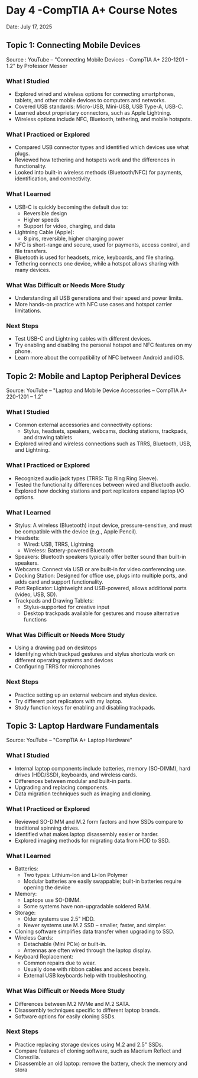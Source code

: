 
# Day 4 -CompTIA A+ Course Notes
Date: July 17, 2025

## Topic 1: Connecting Mobile Devices  
Source : YouTube – "Connecting Mobile Devices - CompTIA A+ 220-1201 - 1.2" by Professor Messer

### What I Studied
- Explored wired and wireless options for connecting smartphones, tablets, and other mobile devices to computers and networks.
- Covered USB standards: Micro-USB, Mini-USB, USB Type-A, USB-C.
- Learned about proprietary connectors, such as Apple Lightning.
- Wireless options include NFC, Bluetooth, tethering, and mobile hotspots.

### What I Practiced or Explored
- Compared USB connector types and identified which devices use what plugs.
- Reviewed how tethering and hotspots work and the differences in functionality.
- Looked into built-in wireless methods (Bluetooth/NFC) for payments, identification, and connectivity.

### What I Learned
- USB-C is quickly becoming the default due to:
  - Reversible design
  - Higher speeds
  - Support for video, charging, and data
- Lightning Cable (Apple):
  - 8 pins, reversible, higher charging power
- NFC is short-range and secure, used for payments, access control, and file transfers.
- Bluetooth is used for headsets, mice, keyboards, and file sharing.
- Tethering connects one device, while a hotspot allows sharing with many devices.

### What Was Difficult or Needs More Study
- Understanding all USB generations and their speed and power limits.
- More hands-on practice with NFC use cases and hotspot carrier limitations.

### Next Steps
- Test USB-C and Lightning cables with different devices.
- Try enabling and disabling the personal hotspot and NFC features on my phone.
- Learn more about the compatibility of NFC between Android and iOS.




## Topic 2: Mobile and Laptop Peripheral Devices  
Source: YouTube – "Laptop and Mobile Device Accessories – CompTIA A+ 220-1201 – 1.2"

### What I Studied
- Common external accessories and connectivity options:
  - Stylus, headsets, speakers, webcams, docking stations, trackpads, and drawing tablets
- Explored wired and wireless connections such as TRRS, Bluetooth, USB, and Lightning.

### What I Practiced or Explored
- Recognized audio jack types (TRRS: Tip Ring Ring Sleeve).
- Tested the functionality differences between wired and Bluetooth audio.
- Explored how docking stations and port replicators expand laptop I/O options.

### What I Learned
- Stylus: A wireless (Bluetooth) input device, pressure-sensitive, and must be compatible with the device (e.g., Apple Pencil).
- Headsets:
  - Wired: USB, TRRS, Lightning
  - Wireless: Battery-powered Bluetooth
- Speakers: Bluetooth speakers typically offer better sound than built-in speakers.
- Webcams: Connect via USB or are built-in for video conferencing use.
- Docking Station: Designed for office use, plugs into multiple ports, and adds card and support functionality.
- Port Replicator: Lightweight and USB-powered, allows additional ports (video, USB, SD).
- Trackpads and Drawing Tablets:
  - Stylus-supported for creative input
  - Desktop trackpads available for gestures and mouse alternative functions

### What Was Difficult or Needs More Study
- Using a drawing pad on desktops
- Identifying which trackpad gestures and stylus shortcuts work on different operating systems and devices
- Configuring TRRS for microphones

### Next Steps
- Practice setting up an external webcam and stylus device.
- Try different port replicators with my laptop.
- Study function keys for enabling and disabling trackpads.




## Topic 3: Laptop Hardware Fundamentals  
Source: YouTube – "CompTIA A+ Laptop Hardware"

### What I Studied
- Internal laptop components include batteries, memory (SO-DIMM), hard drives (HDD/SSD), keyboards, and wireless cards.
- Differences between modular and built-in parts.
- Upgrading and replacing components.
- Data migration techniques such as imaging and cloning.

### What I Practiced or Explored
- Reviewed SO-DIMM and M.2 form factors and how SSDs compare to traditional spinning drives.
- Identified what makes laptop disassembly easier or harder.
- Explored imaging methods for migrating data from HDD to SSD.

### What I Learned
- Batteries:
  - Two types: Lithium-Ion and Li-Ion Polymer
  - Modular batteries are easily swappable; built-in batteries require opening the device
- Memory:
  - Laptops use SO-DIMM.
  - Some systems have non-upgradable soldered RAM.
- Storage:
  - Older systems use 2.5" HDD.
  - Newer systems use M.2 SSD – smaller, faster, and simpler.
- Cloning software simplifies data transfer when upgrading to SSD.
- Wireless Cards:
  - Detachable (Mini PCIe) or built-in.
  - Antennas are often wired through the laptop display.
- Keyboard Replacement:
  - Common repairs due to wear.
  - Usually done with ribbon cables and access bezels.
  - External USB keyboards help with troubleshooting.

### What Was Difficult or Needs More Study
- Differences between M.2 NVMe and M.2 SATA.
- Disassembly techniques specific to different laptop brands.
- Software options for easily cloning SSDs.

### Next Steps
- Practice replacing storage devices using M.2 and 2.5" SSDs.
- Compare features of cloning software, such as Macrium Reflect and Clonezilla.
- Disassemble an old laptop: remove the battery, check the memory and stora
